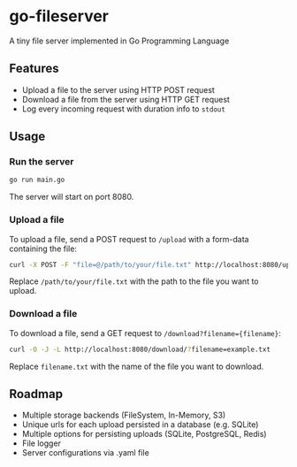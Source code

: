 # go-fileserver

A tiny file server implemented in Go Programming Language

## Features

- Upload a file to the server using HTTP POST request
- Download a file from the server using HTTP GET request
- Log every incoming request with duration info to `stdout`

## Usage

### Run the server

```bash
go run main.go
```

The server will start on port 8080.

### Upload a file

To upload a file, send a POST request to `/upload` with a form-data containing the file:

```bash
curl -X POST -F "file=@/path/to/your/file.txt" http://localhost:8080/upload
```

Replace `/path/to/your/file.txt` with the path to the file you want to upload.

### Download a file

To download a file, send a GET request to `/download?filename={filename}`:

```bash
curl -O -J -L http://localhost:8080/download/?filename=example.txt
```

Replace `filename.txt` with the name of the file you want to download.

## Roadmap

- Multiple storage backends (FileSystem, In-Memory, S3)
- Unique urls for each upload persisted in a database (e.g. SQLite)
- Multiple options for persisting uploads (SQLite, PostgreSQL, Redis)
- File logger
- Server configurations via .yaml file
